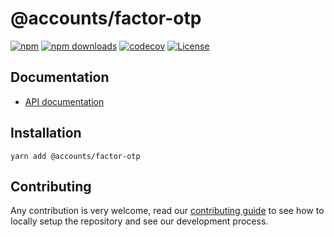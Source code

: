 # @accounts/factor-otp

[![npm](https://img.shields.io/npm/v/@accounts/factor-otp)](https://www.npmjs.com/package/@accounts/factor-otp)
[![npm downloads](https://img.shields.io/npm/dm/@accounts/factor-otp)](https://www.npmjs.com/package/@accounts/factor-otp)
[![codecov](https://img.shields.io/codecov/c/github/accounts-js/accounts)](https://codecov.io/gh/accounts-js/accounts)
[![License](https://img.shields.io/github/license/accounts-js/accounts)](https://github.com/accounts-js/accounts/blob/master/LICENSE)

## Documentation

- [API documentation](https://www.accountsjs.com/docs/api/factor-otp/globals)

## Installation

```
yarn add @accounts/factor-otp
```

## Contributing

Any contribution is very welcome, read our [contributing guide](https://github.com/accounts-js/accounts/blob/master/CONTRIBUTING.md) to see how to locally setup the repository and see our development process.

